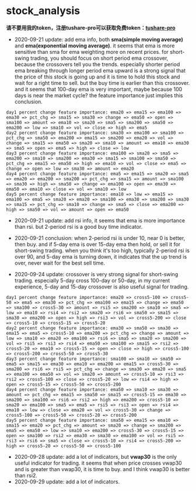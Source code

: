# stock_analysis

**请不要用我的token，注册tushare-pro可以获取免费token：[tushare-pro](https://tushare.pro/register?reg=393010)**

 - 2020-09-21 update: add ema info, both **sma(simple moving average)** and **ema(exponential moving average)**. it seems that ema is more sensitive than sma for ema weighting more on recent prices. for short-swing trading, you should focus on short period ema crossover, because the crossovers tell you the trends. especially shorter period ema breaking through longer period ema upward is a strong signal that the price of this stock is going up and it is time to hold this stock and wait for a right time to sell. but the buy time is earlier than this crossover. and it seems that 100-day ema is very important, maybe because 100 days is near the market cycle? the feature importance just implies this conclusion.

 ```
 day1 percent change feature importance: ema20 => ema15 => ema100 => ema30 => pct_chg => sma15 => sma30 => change => ema50 => open => sma100 => amount => ema10 => sma20 => sma5 => sma200 => sma50 => ema200 => low => sma10 => vol => close => high => ema5
 day2 percent change feature importance: sma30 => ema100 => sma100 => pct_chg => sma50 => ema200 => ema15 => sma200 => ema20 => vol => change => sma15 => ema50 => sma20 => sma10 => amount => ema10 => ema30 => sma5 => open => ema5 => high => close => low
 day3 percent change feature importance: ema100 => sma20 => sma5 => ema200 => sma10 => sma200 => ema30 => sma15 => sma100 => sma50 => pct_chg => ema15 => ema50 => high => ema10 => vol => close => ema5 => change => open => low => sma30 => amount => ema20
 day4 percent change feature importance: ema5 => ema15 => sma20 => sma5 => ema20 => ema200 => sma200 => pct_chg => sma15 => amount => sma100 => sma30 => high => sma50 => change => ema100 => open => ema30 => ema50 => ema10 => close => vol => sma10 => low
 day5 percent change feature importance: ema10 => low => ema15 => ema100 => ema5 => sma20 => ema20 => sma100 => ema30 => sma200 => sma30 => sma15 => pct_chg => sma10 => change => sma5 => close => ema200 => high => sma50 => vol => amount => open => ema50
 ```

 - 2020-09-21 update: add rsi info, it seems that ema is more importance than rsi. but 2-period rsi is a good buy time indicator. 
 - 2020-09-21 conclusion: when 2-period rsi is under 10, near 0 is better, then buy. and if 5-day ema is over 15-day ema then hold, or sell it for short-swing trading. when you think it's too high, typically 2-period rsi is over 90, and 5-day ema is turning down, it indicates that the up trend is over, never wait for the best sell time.

 - 2020-09-24 update: crossover is very strong signal for short-swing trading. especially 5-day cross 100-day or 50-day, in my current experience, 5-day and 15-day crossover is also useful signal for trading.

```
day1 percent change feature importance: ema20 => cross5-100 => cross5-50 => ema5 => ema30 => pct_chg => ema100 => ema15 => change => ema50 => sma100 => cross5-30 => amount => rsi5 => sma200 => sma10 => sma5 => low => ema10 => rsi4 => rsi2 => sma20 => rsi6 => sma50 => sma15 => sma30 => ema200 => open => high => rsi3 => vol => cross5-200 => close => cross5-10 => cross5-15 => cross5-20
day2 percent change feature importance: ema30 => sma50 => sma30 => ema15 => ema5 => cross5-10 => ema200 => pct_chg => change => amount => low => sma10 => ema20 => ema100 => rsi6 => sma5 => sma20 => sma200 => vol => rsi5 => rsi3 => rsi4 => ema50 => sma100 => sma15 => rsi2 => cross5-20 => ema10 => cross5-15 => open => close => high => cross5-100 => cross5-200 => cross5-50 => cross5-30
day3 percent change feature importance: sma100 => sma10 => sma50 => ema5 => sma15 => ema30 => ema10 => ema200 => ema15 => cross5-30 => sma200 => rsi6 => rsi5 => pct_chg => change => sma30 => ema20 => sma5 => ema100 => ema50 => vol => sma20 => amount => cross5-10 => rsi3 => rsi2 => cross5-100 => close => cross5-20 => low => rsi4 => high => open => cross5-15 => cross5-50 => cross5-200
day4 percent change feature importance: ema50 => sma10 => sma30 => amount => pct_chg => ema15 => sma50 => sma15 => cross5-15 => ema30 => sma200 => sma100 => rsi6 => rsi2 => high => ema200 => cross5-10 => sma20 => ema100 => sma5 => ema5 => rsi5 => rsi3 => open => rsi4 => ema10 => low => close => ema20 => vol => cross5-30 => change => cross5-100 => cross5-50 => cross5-20 => cross5-200
day5 percent change feature importance: sma50 => ema15 => ema10 => sma15 => ema20 => pct_chg => amount => sma20 => change => sma200 => ema5 => ema50 => low => sma10 => ema200 => cross5-30 => cross5-15 => open => sma100 => rsi2 => ema30 => sma30 => ema100 => vol => rsi5 => rsi3 => rsi6 => sma5 => close => cross5-10 => rsi4 => cross5-200 => high => cross5-20 => cross5-50 => cross5-100
```

 - 2020-09-28 update: add a lot of indicators, but **vwap30** is the only useful indicator for trading. it seems that when price crosses vwap30 and is greater than vwap30, it is time to buy. and I think vwap30 is better than rsi2.
 - 2020-09-29 update: add a lot of indicators.
